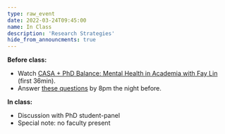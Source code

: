 ```yaml
---
type: raw_event
date: 2022-03-24T09:45:00
name: In Class
description: 'Research Strategies'
hide_from_announcments: true
---
```


**Before class:** 
* Watch [CASA + PhD Balance: Mental Health in Academia with Fay Lin](https://www.youtube.com/watch?v=MHQapcmA9JU) (first 36min).
* Answer [these questions](https://docs.google.com/forms/d/e/1FAIpQLSf8MtLc2koaO7wHFAoIllUdpNU0T1w_iGMnrFiH_T5UFU0FdQ/viewform?usp=sf_link) by 8pm the night before. 

**In class:** 
* Discussion with PhD student-panel
* Special note: no faculty present

